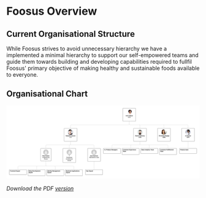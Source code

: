 # Foosus Overview

## Current Organisational Structure

While Foosus strives to avoid unnecessary hierarchy we have a implemented a minimal hierarchy to support our self-empowered teams and guide them towards building and developing capabilities required to fullfil Foosus' primary objective of making healthy and sustainable foods available to everyone.

## Organisational Chart

![Foosus Org Chart](../../images/org-chart.png "Logo Title Text 1")

*Download the PDF [version](./org-chart.pdf)*
